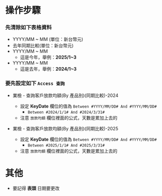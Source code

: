 # 操作步驟

### 先清除如下表格資料
- YYYY/MM ~ MM (單位：新台幣元)
- 去年同期比較(單位：新台幣元)
- YYYY/MM ~ MM 
    - 這是今年，舉例：**2025/1~3**
- YYYY/MM ~ MM 
    - 這是去年，舉例：**2024/1~3**

### 要先設定如下 `Access 查詢`
- 業檢 - 查詢客戶放款均額(By 產品別)(同期比較)-2024
    - 設定 **KeyDate** 欄位的值為 `Between #YYYY/MM/DD# And #YYYY/MM/DD#`
        - `Between #2024/1/1# And #2024/3/31#`
    - 注意 `放款均額` 欄位裡面的公式，天數是累加上去的

- 業檢 - 查詢客戶放款均額(By 產品別)(同期比較)-2025
    - 設定 **KeyDate** 欄位的值為 `Between #YYYY/MM/DD# And #YYYY/MM/DD#`
        - `Between #2025/1/1# And #2025/3/31#`
    - 注意 `放款均額` 欄位裡面的公式，天數是累加上去的

# 其他
- 要記得 **表頭** 日期要更改
